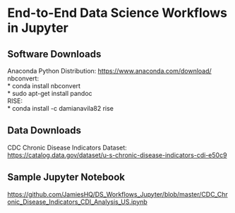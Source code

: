# End-to-End Data Science Workflows in Jupyter

## Software Downloads
Anaconda Python Distribution: https://www.anaconda.com/download/  
nbconvert:  
    * conda install nbconvert  
    * sudo apt-get install pandoc  
RISE:  
    * conda install -c damianavila82 rise  
    
## Data Downloads
CDC Chronic Disease Indicators Dataset: https://catalog.data.gov/dataset/u-s-chronic-disease-indicators-cdi-e50c9  

## Sample Jupyter Notebook  
https://github.com/JamiesHQ/DS_Workflows_Jupyter/blob/master/CDC_Chronic_Disease_Indicators_CDI_Analysis_US.ipynb
